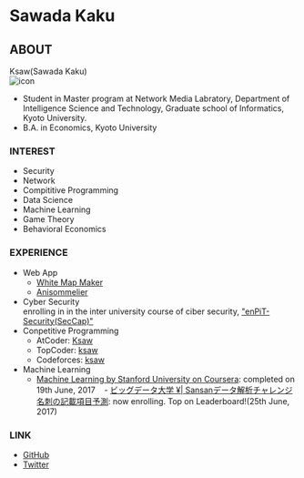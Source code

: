 # Sawada Kaku

## ABOUT
Ksaw(Sawada Kaku)  
![icon](img/icon.jpg)

- Student in Master program at Network Media Labratory, Department of Intelligence Science and Technology, Graduate school of Informatics, Kyoto University.  
- B.A. in Economics, Kyoto University

### INTEREST

- Security
- Network
- Compititive Programming
- Data Science
- Machine Learning
- Game Theory
- Behavioral Economics

### EXPERIENCE

- Web App
    - [White Map Maker](http://www.app-whitemap.appspot.com/)
    - [Anisommelier](https://anisom-161116.appspot.com)
- Cyber Security  
    enrolling in in the inter university course of ciber security, ["enPiT-Security(SecCap)"](https://www.seccap.jp)
- Conpetitive Programming
    - AtCoder: [Ksaw](https://atcoder.jp/user/Ksaw)
    - TopCoder: [ksaw](https://www.topcoder.com/members/ksaw/)
    - Codeforces: [ksaw](http://codeforces.com/profile/ksaw)
- Machine Learning
    - [Machine Learning by Stanford University on Coursera](https://www.coursera.org/learn/machine-learning): completed on 19th June, 2017
    - [ビッグデータ大学 ¥| Sansanデータ解析チャレンジ 名刺の記載項目予測](http://universityofbigdata.net/competition/5723788444434432): now enrolling. Top on Leaderboard!(25th June, 2017)

### LINK
- [GitHub](https://github.com/sawadakaku)
- [Twitter](https://twitter.com/Osacar_Wailda)
